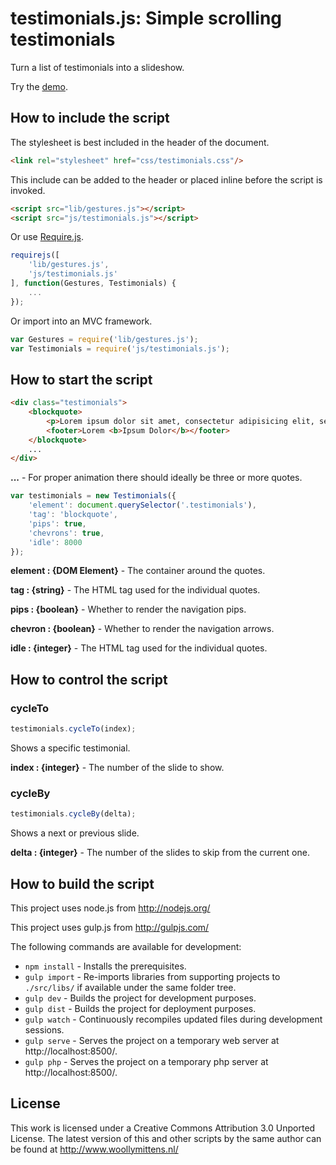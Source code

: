 # testimonials.js: Simple scrolling testimonials

Turn a list of testimonials into a slideshow.

Try the <a href="http://www.woollymittens.nl/default.php?url=useful-testimonials">demo</a>.

## How to include the script

The stylesheet is best included in the header of the document.

```html
<link rel="stylesheet" href="css/testimonials.css"/>
```

This include can be added to the header or placed inline before the script is invoked.

```html
<script src="lib/gestures.js"></script>
<script src="js/testimonials.js"></script>
```

Or use [Require.js](https://requirejs.org/).

```js
requirejs([
	'lib/gestures.js',
	'js/testimonials.js'
], function(Gestures, Testimonials) {
	...
});
```

Or import into an MVC framework.

```js
var Gestures = require('lib/gestures.js');
var Testimonials = require('js/testimonials.js');
```

## How to start the script

```html
<div class="testimonials">
	<blockquote>
		<p>Lorem ipsum dolor sit amet, consectetur adipisicing elit, sed do eiusmod tempor incididunt ut labore et dolore magna aliqua.</p>
		<footer>Lorem <b>Ipsum Dolor</b></footer>
	</blockquote>
	...
</div>
```

**...** - For proper animation there should ideally be three or more quotes.

```javascript
var testimonials = new Testimonials({
	'element': document.querySelector('.testimonials'),
	'tag': 'blockquote',
	'pips': true,
	'chevrons': true,
	'idle': 8000
});
```

**element : {DOM Element}** - The container around the quotes.

**tag : {string}** - The HTML tag used for the individual quotes.

**pips : {boolean}** - Whether to render the navigation pips.

**chevron : {boolean}** - Whether to render the navigation arrows.

**idle : {integer}** - The HTML tag used for the individual quotes.

## How to control the script ##

### cycleTo

```javascript
testimonials.cycleTo(index);
```

Shows a specific testimonial.

**index : {integer}** - The number of the slide to show.

### cycleBy

```javascript
testimonials.cycleBy(delta);
```

Shows a next or previous slide.

**delta : {integer}** - The number of the slides to skip from the current one.

## How to build the script

This project uses node.js from http://nodejs.org/

This project uses gulp.js from http://gulpjs.com/

The following commands are available for development:
+ `npm install` - Installs the prerequisites.
+ `gulp import` - Re-imports libraries from supporting projects to `./src/libs/` if available under the same folder tree.
+ `gulp dev` - Builds the project for development purposes.
+ `gulp dist` - Builds the project for deployment purposes.
+ `gulp watch` - Continuously recompiles updated files during development sessions.
+ `gulp serve` - Serves the project on a temporary web server at http://localhost:8500/.
+ `gulp php` - Serves the project on a temporary php server at http://localhost:8500/.

## License

This work is licensed under a Creative Commons Attribution 3.0 Unported License. The latest version of this and other scripts by the same author can be found at http://www.woollymittens.nl/
